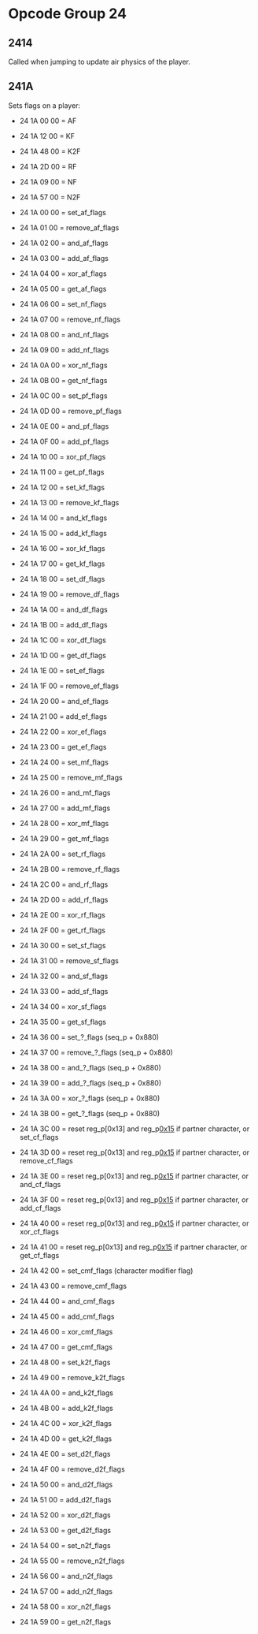 # Opcode Group 24

## 2414

Called when jumping to update air physics of the player.

## 241A

Sets flags on a player:

- 24 1A 00 00 = AF
- 24 1A 12 00 = KF
- 24 1A 48 00 = K2F
- 24 1A 2D 00 = RF
- 24 1A 09 00 = NF
- 24 1A 57 00 = N2F


- 24 1A 00 00 = set_af_flags
- 24 1A 01 00 = remove_af_flags
- 24 1A 02 00 = and_af_flags
- 24 1A 03 00 = add_af_flags
- 24 1A 04 00 = xor_af_flags
- 24 1A 05 00 = get_af_flags
- 24 1A 06 00 = set_nf_flags
- 24 1A 07 00 = remove_nf_flags
- 24 1A 08 00 = and_nf_flags
- 24 1A 09 00 = add_nf_flags
- 24 1A 0A 00 = xor_nf_flags
- 24 1A 0B 00 = get_nf_flags
- 24 1A 0C 00 = set_pf_flags
- 24 1A 0D 00 = remove_pf_flags
- 24 1A 0E 00 = and_pf_flags
- 24 1A 0F 00 = add_pf_flags
- 24 1A 10 00 = xor_pf_flags
- 24 1A 11 00 = get_pf_flags
- 24 1A 12 00 = set_kf_flags
- 24 1A 13 00 = remove_kf_flags
- 24 1A 14 00 = and_kf_flags
- 24 1A 15 00 = add_kf_flags
- 24 1A 16 00 = xor_kf_flags
- 24 1A 17 00 = get_kf_flags
- 24 1A 18 00 = set_df_flags
- 24 1A 19 00 = remove_df_flags
- 24 1A 1A 00 = and_df_flags
- 24 1A 1B 00 = add_df_flags
- 24 1A 1C 00 = xor_df_flags
- 24 1A 1D 00 = get_df_flags
- 24 1A 1E 00 = set_ef_flags
- 24 1A 1F 00 = remove_ef_flags
- 24 1A 20 00 = and_ef_flags
- 24 1A 21 00 = add_ef_flags
- 24 1A 22 00 = xor_ef_flags
- 24 1A 23 00 = get_ef_flags
- 24 1A 24 00 = set_mf_flags
- 24 1A 25 00 = remove_mf_flags
- 24 1A 26 00 = and_mf_flags
- 24 1A 27 00 = add_mf_flags
- 24 1A 28 00 = xor_mf_flags
- 24 1A 29 00 = get_mf_flags
- 24 1A 2A 00 = set_rf_flags
- 24 1A 2B 00 = remove_rf_flags
- 24 1A 2C 00 = and_rf_flags
- 24 1A 2D 00 = add_rf_flags
- 24 1A 2E 00 = xor_rf_flags
- 24 1A 2F 00 = get_rf_flags
- 24 1A 30 00 = set_sf_flags
- 24 1A 31 00 = remove_sf_flags
- 24 1A 32 00 = and_sf_flags
- 24 1A 33 00 = add_sf_flags
- 24 1A 34 00 = xor_sf_flags
- 24 1A 35 00 = get_sf_flags
- 24 1A 36 00 = set_?_flags (seq_p + 0x880)
- 24 1A 37 00 = remove_?_flags (seq_p + 0x880)
- 24 1A 38 00 = and_?_flags (seq_p + 0x880)
- 24 1A 39 00 = add_?_flags (seq_p + 0x880)
- 24 1A 3A 00 = xor_?_flags (seq_p + 0x880)
- 24 1A 3B 00 = get_?_flags (seq_p + 0x880)
- 24 1A 3C 00 = reset reg_p[0x13] and reg_p[0x15](cr) if partner character, or set_cf_flags
- 24 1A 3D 00 = reset reg_p[0x13] and reg_p[0x15](cr) if partner character, or remove_cf_flags
- 24 1A 3E 00 = reset reg_p[0x13] and reg_p[0x15](cr) if partner character, or and_cf_flags
- 24 1A 3F 00 = reset reg_p[0x13] and reg_p[0x15](cr) if partner character, or add_cf_flags
- 24 1A 40 00 = reset reg_p[0x13] and reg_p[0x15](cr) if partner character, or xor_cf_flags
- 24 1A 41 00 = reset reg_p[0x13] and reg_p[0x15](cr) if partner character, or get_cf_flags
- 24 1A 42 00 = set_cmf_flags (character modifier flag)
- 24 1A 43 00 = remove_cmf_flags
- 24 1A 44 00 = and_cmf_flags
- 24 1A 45 00 = add_cmf_flags
- 24 1A 46 00 = xor_cmf_flags
- 24 1A 47 00 = get_cmf_flags
- 24 1A 48 00 = set_k2f_flags
- 24 1A 49 00 = remove_k2f_flags
- 24 1A 4A 00 = and_k2f_flags
- 24 1A 4B 00 = add_k2f_flags
- 24 1A 4C 00 = xor_k2f_flags
- 24 1A 4D 00 = get_k2f_flags
- 24 1A 4E 00 = set_d2f_flags
- 24 1A 4F 00 = remove_d2f_flags
- 24 1A 50 00 = and_d2f_flags
- 24 1A 51 00 = add_d2f_flags
- 24 1A 52 00 = xor_d2f_flags
- 24 1A 53 00 = get_d2f_flags
- 24 1A 54 00 = set_n2f_flags
- 24 1A 55 00 = remove_n2f_flags
- 24 1A 56 00 = and_n2f_flags
- 24 1A 57 00 = add_n2f_flags
- 24 1A 58 00 = xor_n2f_flags
- 24 1A 59 00 = get_n2f_flags
